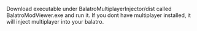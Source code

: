 Download executable under BalatroMultiplayerInjector/dist
called BalatroModViewer.exe and run it. If you dont have multiplayer installed, it will inject multiplayer into your balatro.